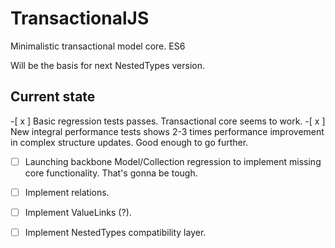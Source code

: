 # TransactionalJS

Minimalistic transactional model core. ES6

Will be the basis for next NestedTypes version.

## Current state

-[ x ] Basic regression tests passes. Transactional core seems to work.
-[ x ] New integral performance tests shows 2-3 times performance improvement in complex structure updates. Good enough to go further.
-[  ] Launching backbone Model/Collection regression to implement missing core functionality. That's gonna be tough.
-[  ] Implement relations.
-[  ] Implement ValueLinks (?).
-[  ] Implement NestedTypes compatibility layer.


